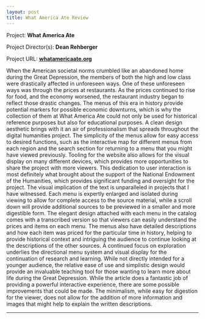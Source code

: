```yaml
---
layout: post
title: What America Ate Review
---
```


Project: **What America Ate** 

Project Director(s): **Dean Rehberger**

Project URL:
**[whatamericaate.org](whatamericaate.org)**

When the American societal norms crumbled like an abandoned home during the Great Depression, the members of both the high and low class were drastically affected in unforeseen ways. One of these unforeseen ways was through the prices at restaurants. As the prices continued to rise for food, and the economy worsened, the restaurant industry began to reflect those drastic changes. The menus of this era in history provide potential markers for possible economic downturns, which is why the collection of them at What America Ate could not only be used for historical reference purposes but also for educational purposes. 
A clean design aesthetic brings with it an air of professionalism that spreads throughout the digital humanities project. The simplicity of the menus allow for easy access to desired functions, such as the interactive map for different menus from each region and the search section for returning to a menu that you might have viewed previously. Tooling for the website also allows for the visual display on many different devices, which provides more opportunities to share the project with more viewers. This dedication to user interaction is most definitely what brought about the support of the National Endowment of the Humanities, which provides significant funding and oversight for the project. The visual implication of the text is unparalleled in projects that I have witnessed. 
Each menu is expertly enlarged and isolated during viewing to allow for complete access to the source material, while a scroll down will provide additional sources to be previewed in a smaller and more digestible form. The elegant design attached with each menu in the catalog comes with a transcribed version so that viewers can easily understand the prices and items on each menu. The menus also have detailed descriptions and how each item was priced for the particular time in history, helping to provide historical context and intriguing the audience to continue looking at the descriptions of the other sources. A continued focus on exploration underlies the directional menu system and visual display for the continuation of research and learning. While not directly intended for a younger audience, the relative ease of use and simplistic design would provide an invaluable teaching tool for those wanting to learn more about life during the Great Depression. 
While the article does a fantastic job of providing a powerful interactive experience, there are some possible improvements that could be made. The minimalism, while easy for digestion for the viewer, does not allow for the addition of more information and images that might help to explain the written descriptions.  

---
